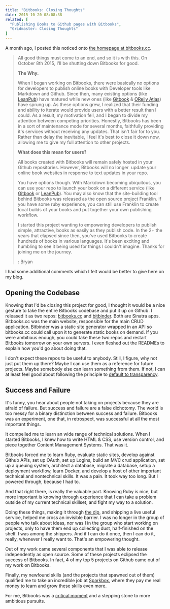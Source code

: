 ```yaml
---
title: "Bitbooks: Closing Thoughts"
date: 2015-10-20 08:08:38
related: [
  "Publishing Books to Github pages with Bitbooks",
  "Gridmaster: Closing Thoughts"
]
---
```


A month ago, I posted this noticed onto [the homepage at bitbooks.cc][1].

 [1]: https://web.archive.org/web/20150915034729/http://bitbooks.cc/

> All good things must come to an end, and so it is with this.
> On October 8th 2015, I'll be shutting down Bitbooks for good.
>
> **The Why.**
>
> When I began working on Bitbooks, there were basically no options for developers to publish online books with Developer tools like Markdown and Github. Since then, many existing options (like [LeanPub][2]) have matured while new ones (like [Gitbook][3] & [OReily Atlas][4]) have sprung up. As these options grew, I realized that their funding and ability to iterate would provide users with a better result than I could. As a result, my motivation fell, and I began to divide my attention between competing priorities. Honestly, Bitbooks has been in a sort of maintenance mode for several months, faithfully providing it's services without receiving any updates. That isn't fair for to you. Rather than delay the inevitable, I feel it's best to close it down now, allowing me to give my full attention to other projects.
>
> **What does this mean for users?**
>
> All books created with Bitbooks will remain safely hosted in your Github repositories. However, Bitbooks will no longer  update your online book websites in response to text updates in your repo.
>
> You have options though. With Markdown becoming ubiquitous, you can use your repo to launch your book on a different service (like [Gitbook][3] or [LeanPub][2]). You may also know that the site-building tool behind Bitbooks was released as the open source project Franklin. If you have some ruby experience, you can still use Franklin to create local builds of your books and put together your own publishing workflow.
>
> I started this project wanting to empowering developers to publish simple, attractive, books as easily as they publish code. In the 2+ the years that elapsed since then, you've used Bitbooks to create hundreds of books in various languages. It's been exciting and humbling to see it being used for things I couldn't imagine. Thanks for joining me on the journey.
>
> : Bryan

 [2]: https://leanpub.com/
 [3]: https://www.gitbook.com/
 [4]: https://atlas.oreilly.com/

I had some additional comments which I felt would be better to give here on my blog.

## Opening the Codebase

Knowing that I'd be closing this project for good, I thought it would be a nice gesture to take the entire Bitbooks codebase and put it up on Github. I released it as two repos: [bitbooks.cc][5] and [bitbinder][6]. Both are Sinatra apps. Bitbooks.cc was the main website, responsible for the main CRUD application. Bitbinder was a static site generator wrapped in an API so bitbooks.cc could call upon it to generate static books on demand. If you were ambitious enough, you could take these two repos and restart Bitbooks tomorrow on your own servers. I even fleshed out the READMEs to explain how you'd go about doing that.

 [5]: https://github.com/bitbooks/bitbooks.cc
 [6]: https://github.com/bitbooks/bitbinder

I don't expect these repos to be useful to anybody. Still, I figure, why not just put them up there? Maybe I can use them as a reference for future projects. Maybe somebody else can learn something from them. If not, I can at least feel good about following the principle to [default to transparency][7].

 [7]: http://joel.is/why-we-have-a-core-value-of-transparency-at-our-startup/

## Success and Failure

It's funny, you hear about people not taking on projects because they are afraid of failure. But success and failure are a false dichotomy. The world is too messy for a binary distinction between success and failure. Bitbooks was an experiment, one that, in retrospect, was successful at all the most important things.

It compelled me to learn an wide range of technical solutions. When I started Bitbooks, I knew how to write HTML & CSS, use version control, and piece together Content Management Systems. That was it.

Bitbooks forced me to learn Ruby, evaluate static sites, develop against Github APIs, set up OAuth, set up Logins, build an MVC crud application, set up a queuing system, architect a database, migrate a database, setup a deployment workflow, learn Docker, and develop a host of other important technical and nontechnical skills. It was a pain. It took way too long. But I powered through, because I had to.

And that right there, is really the valuable part. Knowing Ruby is nice, but more important is knowing through experience that I can take a problem outside of my current technical skillset, and fight my way to a solution.

Doing these things, making it through [the dip][8], and shipping a live useful service, helped me cross an invisible barrier. I was no longer in the group of people who talk about ideas, nor was I in the group who start working on projects, only to have them end up collecting dust, half-finished on the shelf. I was among the shippers. And if I can do it once, then I can do it, really, whenever I really want to. That's an empowering thought.

 [8]: https://en.wikipedia.org/wiki/The_Dip

Out of my work came several components that I was able to release independently as open source. Some of these projects eclipsed the success of Bitbooks. In fact, 4 of my top 5 projects on Github came out of my work on Bitbooks.

Finally, my newfound skills (and the projects that spawned out of them) qualified me to take an incredible job at [Sparkbox][9], where they pay me real money to learn and grow these skills even more.

 [9]: http://seesparkbox.com/

For me, Bitbooks was a [critical moment][10] and a stepping stone to more ambitious pursuits.

 [10]: {{site.url}}/2011/02/27/fear-and-the-critical-moment
